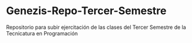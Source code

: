 # Genezis-Repo-Tercer-Semestre
Repositorio para subir ejercitación de las clases del Tercer Semestre de la Tecnicatura en Programación
